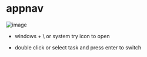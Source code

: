 # appnav

![image](https://github.com/gokhangencer/appnav/assets/5635828/68267e0a-b7db-42d6-b6df-c8df4a9d0c4a)

* windows + \  or system try icon to open 

* double click or select task and press enter to switch
